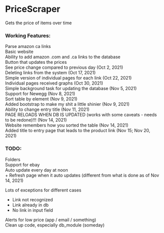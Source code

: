 # PriceScraper
Gets the price of items over time

<h3>Working Features:</h3>
Parse amazon ca links<br>
Basic website<br>
Ability to add amazon .com and .ca links to the database<br>
Button that updates the prices<br>
See price change compared to previous day (Oct 2, 2021)<br>
Deleting links from the system (Oct 17, 2021)<br>
Simple version of individual pages for each link (Oct 22, 2021) <br>
Individual pages received graphs (Oct 30, 2021) <br>
Simple background task for updating the database (Nov 5, 2021) <br>
Support for Newegg (Nov 8, 2021) <br>
Sort table by element (Nov 9, 2021) <br>
Added bootstrap to make my shit a little shinier (Nov 9, 2021) <br>
Ability to change entry title (Nov 11, 2021) <br>
PAGE RELOADS WHEN DB IS UPDATED (works with some caveats - needs to be redone)!!! (Nov 14, 2021) <br>
Website remembers how you sorted the table (Nov 14, 2021) <br>
Added title to entry page that leads to the product link (Nov 15; Nov 20, 2021) <br>

<h3>TODO:</h3>
Folders <br>
Support for ebay <br>
Auto update every day at noon<br>
+ Refresh page when it auto updates (different from what is done as of Nov 14, 2021)

Lots of exceptions for different cases<br>
+ Link not recognized
+ Link already in db
+ No link in input field

Alerts for low price (app / email / something) <br>
Clean up code, especially db_module (someday) <br>